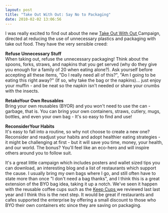 ```yaml
---
layout: post
title: "Take Out With Out: Say No to Packaging"
date: 2010-02-02 13:06:56
---
```


I was really excited to find out about the new [Take Out With Out ][1]Campaign, directed at reducing the use of unnecessary plastics and packaging with take out food. They have the very sensible creed:

 [1]: http://takeoutwithout.com/

**Refuse Unnecessary Stuff**  
When taking out, refuse the unnecessary packaging! Think about the spoons, forks, straws, and napkins that you get served (why do they give you enough for a family of 20 when eating alone?). Ask yourself before accepting all these items, "Do I really need all of this?", "Am I going to be eating this right away?" (If so, why take the bag or the napkins)... just enjoy your muffin - and be neat so the napkin isn't needed or share your crumbs with the insects.

**RetakeYour Own Reusables**  
Bring your own reusables (BYOR) and you won't need to use the can - garbage, that is. You can bring your own containers, straws, cutlery, mugs, bottles, and even your own bag - It's so easy to find and use!

**ReconsiderYour Habits**  
It's easy to fall into a routine, so why not choose to create a new one? Reconsider and readjust your habits and adopt healthier eating strategies - it might be challenging at first - but it will save you time, money, your health, and our world. The bonus? You'll feel like an eco-hero and will inspire others around you to follow suit.

It's a great little campaign which includes posters and wallet sized tips you can download, an interesting blog and a list of restaurants which support the cause. I usually bring my own bags where I go, and still often have to state more than once "I don't need a bag thanks", and I think this is a great extension of the BYO bag idea, taking it up a notch. We've seen it happen with the reusable coffee cups such as the [Keep Cups ][2]we reviewed last last year and I think this is the next step. It would be great if restaurants and cafes supported the enterprise by offering a small discount to those who BYO their own containers etc since they are saving on packaging.

 [2]: http://www.greenrenters.org/2009/12/keep-cups/
